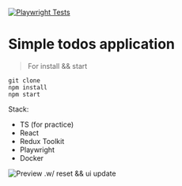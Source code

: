 [![Playwright Tests](https://github.com/solarxweb/testexercise.todos/actions/workflows/playwright.yml/badge.svg?branch=main)](https://github.com/solarxweb/testexercise.todos/actions/workflows/playwright.yml)
# Simple todos application

> For install && start
```
git clone
npm install
npm start
```
Stack:
* TS (for practice)
* React
* Redux Toolkit
* Playwright
* Docker

![Preview .w/ reset && ui update](https://github.com/user-attachments/assets/5bd053cf-c084-4597-af75-d93b98e35951)




